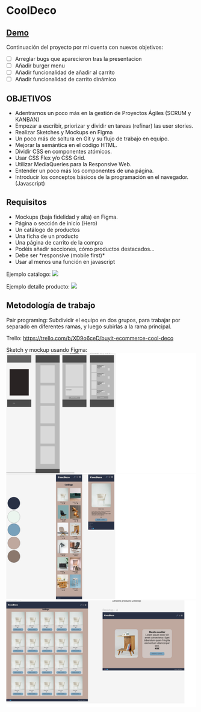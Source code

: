 <h1>CoolDeco</h1>

## <a href="https://jaumevibu.github.io/Buy_it/" >Demo</a>

Continuación del proyecto por mi cuenta con nuevos objetivos:
 - [ ] Arreglar bugs que aparecieron tras la presentacion
 - [ ] Añadir burger menu
 - [ ] Añadir funcionalidad de añadir al carrito
 - [ ] Añadir funcionalidad de carrito dinámico

<h2>OBJETIVOS</h2>
<ul>
<li>
Adentrarnos un poco más en la gestión de Proyectos Ágiles (SCRUM y KANBAN)
</li>
<li>
Empezar a escribir, priorizar y dividir en tareas (refinar) las user stories.
</li>
<li>
Realizar Sketches y Mockups en Figma
</li>
<li>
Un poco más de soltura en Git y su flujo de trabajo en equipo.
</li>
<li>
Mejorar la semántica en el código HTML.
</li>
<li>
Dividir CSS en componentes atómicos.
</li>
<li>
Usar CSS Flex y/o CSS Grid.
</li>
<li>
Utilizar MediaQueries para la Responsive Web.
</li>
<li>
Entender un poco más los componentes de una página.
</li>
<li>
Introducir los conceptos básicos de la programación en el navegador. (Javascript)
</li>
</ul>

<h2>Requisitos</h2>
<ul>
<li>
 Mockups (baja fidelidad y alta) en Figma.
</li>
<li>
 Página o sección de inicio (Hero)
</li>
<li>
 Un catálogo de productos
</li>
<li>
 Una ficha de un producto
</li>
<li>
 Una página de carrito de la compra
</li>
<li>
 Podéis añadir secciones, cómo productos destacados…
</li>
<li>
 Debe ser *responsive (mobile first)*
</li>
<li>
 Usar al menos una función en javascript
</li>
</ul>

Ejemplo catálogo:
<img src="https://aspiring-gaura-1f9.notion.site/image/https%3A%2F%2Fs3-us-west-2.amazonaws.com%2Fsecure.notion-static.com%2F3e133586-0f12-4e62-8897-7dfb37f06ea3%2FUntitled.png?id=87a16f7e-2e6f-44e6-b040-86954fc8919b&table=block&spaceId=c326e8f3-8d9e-4edc-aede-878e6ca6fca3&width=2000&userId=&cache=v2"/>

Ejemplo detalle producto:
<img src="https://s3.us-west-2.amazonaws.com/secure.notion-static.com/b7597659-e7d1-4d4e-b21a-1070fdd3bf0a/tienda.webp?X-Amz-Algorithm=AWS4-HMAC-SHA256&X-Amz-Content-Sha256=UNSIGNED-PAYLOAD&X-Amz-Credential=AKIAT73L2G45EIPT3X45%2F20221220%2Fus-west-2%2Fs3%2Faws4_request&X-Amz-Date=20221220T085339Z&X-Amz-Expires=86400&X-Amz-Signature=918d554a84fb7946334c76cffbefd9376897428cc1c39121bbd9a1282d718475&X-Amz-SignedHeaders=host&x-id=GetObject">

<h2>Metodología de trabajo</h2>

Pair programing:
Subdividir el equipo en dos grupos, para trabajar por separado en diferentes ramas, y luego subirlas a la rama principal.

Trello:
https://trello.com/b/XD9o6ceD/buyit-ecommerce-cool-deco

Sketch y mockup usando Figma:
<img src="./img/img_readme/gris1.png"/>
<img src="./img/img_readme/mokupmv.png"/>
<img src="./img/img_readme/mokupdesktop.png"/>


